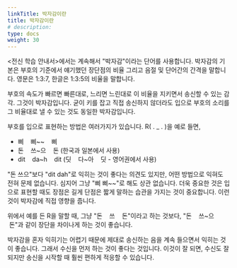 ```yaml
---
linkTitle: 박자감이란
title: 박자감이란
# description: 
type: docs
weight: 30
---
```


<전신 학습 안내서>에서는 계속해서 "박자감"이라는 단어를 사용합니다. 박자감의 기본은 부호의 기준에서 얘기했던 장단점의 비율 그리고 음절 및 단어간의 간격을 말합니다. 영문은 1:3:7, 한글은 1:3:5의 비율을 말합니다.

부호의 속도가 빠르면 빠른대로, 느리면 느린대로 이 비율을 지키면서 송신할 수 있는 감각. 그것이 박자감입니다. 굳이 키를 잡고 직접 송신하지 않더라도 입으로 부호의 소리를 그 비율대로 낼 수 있는 것도 동일한 박자감입니다.

부호를 입으로 표현하는 방법은 여러가지가 있습니다. R( . _ . )을 예로 들면,

- 삐 &nbsp; &nbsp;삐~~ &nbsp; &nbsp;삐
- 돈 &nbsp; &nbsp;쓰~으 &nbsp; &nbsp;돈 (한국과 일본에서 사용)
- dit &nbsp; &nbsp;da~h &nbsp; &nbsp;dit (딧 &nbsp; &nbsp;다~아 &nbsp; &nbsp;딧 - 영어권에서 사용)

"돈 쓰으"보다 "dit dah"로 익히는 것이 좋다는 의견도 있지만, 어떤 방법으로 익혀도 전혀 문제 없습니다. 심지어 그냥 "삐 삐~~"로 해도 상관 없습니다. 더욱 중요한 것은 입으로 표현할 때도 장점은 길게 단점은 짧게 말하는 습관을 가지는 것이 중요합니다. 이런 것이 박자감에 직접 영향을 줍니다.

위에서 예를 든 R을 말할 때, 그냥 "돈 &nbsp; &nbsp;쓰 &nbsp; &nbsp;돈"이라고 하는 것보다, "돈 &nbsp; &nbsp;쓰~으 &nbsp; &nbsp;돈"과 같이 장단을 차이나게 하는 것이 좋습니다.

박자감을 혼자 익히기는 어렵기 때문에 제대로 송신하는 음을 계속 들으면서 익히는 것이 좋습니다. 그래서 수신을 먼저 하는 것이 좋다는 것입니다. 이것이 잘 되면, 수신도 잘 되지만 송신을 시작할 때 훨씬 편하게 적응할 수 있습니다.



